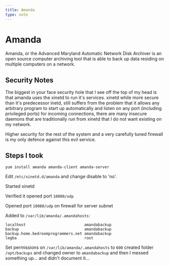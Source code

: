 ```yaml
---
title: Amanda
type: note
---
```


# Amanda

Amanda, or the Advanced Maryland Automatic Network Disk Archiver is an open
source computer archiving tool that is able to back up data residing on
multiple computers on a network.

## Security Notes

The biggest in your face security hole that I see off the top of my head is
that amanda uses the xinetd to run it's services. xinetd while more secure than
it's predecessor inetd, still suffers from the problem that it allows any
arbitrary program to start up automatically and listen on any port (including
privileged ports) for incoming connections, there are many insecure daemons
that are traditionally run from xinetd that I do not want existing on my
network.

Higher security for the rest of the system and a very carefully tuned firewall
is my only defence against this evil service.

## Steps I took

```
yum install amanda amanda-client amanda-server
```

Edit `/etc/xinetd.d/amanda` and change disable to 'no'.

Started xinetd

Verified it opened port `10080/udp`

Opened port `10080/udp` on firewall for server subnet

Added to `/var/lib/amanda/.amandahosts`:

```
localhost                          amandabackup
backup                             amandabackup
backup.home.bedroomprogrammers.net amandabackup
legba                              root
```

Set permissions on `/var/lib/amanda/.amandahosts` to `600` created folder
`/opt/backups` and changed owner to `amandabackup` and then I messed something
up... and didn't document it...

